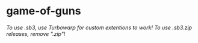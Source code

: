 # game-of-guns

*To use .sb3, use Turbowarp for custom extentions to work!*
*To use .sb3.zip releases, remove ".zip"!*
